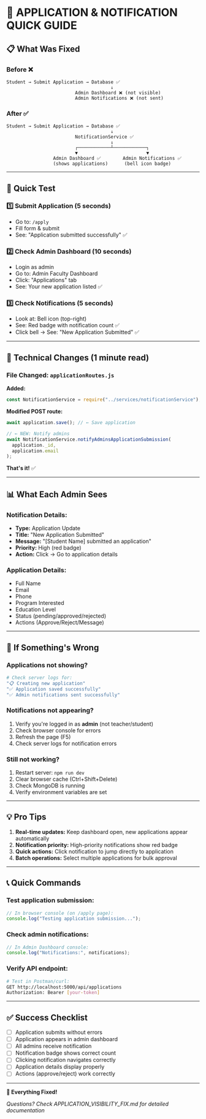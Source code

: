 # 🚀 APPLICATION & NOTIFICATION QUICK GUIDE

## 📋 What Was Fixed

### Before ❌

```
Student → Submit Application → Database ✅
                                      ↓
                         Admin Dashboard ❌ (not visible)
                         Admin Notifications ❌ (not sent)
```

### After ✅

```
Student → Submit Application → Database ✅
                                      ↓
                         NotificationService ✅
                                      ↓
                         ┌────────────┴────────────┐
                         ▼                         ▼
                 Admin Dashboard ✅        Admin Notifications ✅
                 (shows applications)      (bell icon badge)
```

---

## 🎯 Quick Test

### 1️⃣ Submit Application (5 seconds)

- Go to: `/apply`
- Fill form & submit
- See: "Application submitted successfully" ✅

### 2️⃣ Check Admin Dashboard (10 seconds)

- Login as admin
- Go to: Admin Faculty Dashboard
- Click: "Applications" tab
- See: Your new application listed ✅

### 3️⃣ Check Notifications (5 seconds)

- Look at: Bell icon (top-right)
- See: Red badge with notification count ✅
- Click bell → See: "New Application Submitted" ✅

---

## 🔧 Technical Changes (1 minute read)

### File Changed: `applicationRoutes.js`

**Added:**

```javascript
const NotificationService = require("../services/notificationService");
```

**Modified POST route:**

```javascript
await application.save(); // ← Save application

// ← NEW: Notify admins
await NotificationService.notifyAdminsApplicationSubmission(
  application._id,
  application.email
);
```

**That's it!** ✅

---

## 📊 What Each Admin Sees

### Notification Details:

- **Type:** Application Update
- **Title:** "New Application Submitted"
- **Message:** "[Student Name] submitted an application"
- **Priority:** High (red badge)
- **Action:** Click → Go to application details

### Application Details:

- Full Name
- Email
- Phone
- Program Interested
- Education Level
- Status (pending/approved/rejected)
- Actions (Approve/Reject/Message)

---

## 🐛 If Something's Wrong

### Applications not showing?

```bash
# Check server logs for:
"📋 Creating new application"
"✅ Application saved successfully"
"✅ Admin notifications sent successfully"
```

### Notifications not appearing?

1. Verify you're logged in as **admin** (not teacher/student)
2. Check browser console for errors
3. Refresh the page (F5)
4. Check server logs for notification errors

### Still not working?

1. Restart server: `npm run dev`
2. Clear browser cache (Ctrl+Shift+Delete)
3. Check MongoDB is running
4. Verify environment variables are set

---

## 💡 Pro Tips

1. **Real-time updates:** Keep dashboard open, new applications appear automatically
2. **Notification priority:** High-priority notifications show red badge
3. **Quick actions:** Click notification to jump directly to application
4. **Batch operations:** Select multiple applications for bulk approval

---

## 📞 Quick Commands

### Test application submission:

```javascript
// In browser console (on /apply page):
console.log("Testing application submission...");
```

### Check admin notifications:

```javascript
// In Admin Dashboard console:
console.log("Notifications:", notifications);
```

### Verify API endpoint:

```bash
# Test in Postman/curl:
GET http://localhost:5000/api/applications
Authorization: Bearer [your-token]
```

---

## ✅ Success Checklist

- [ ] Application submits without errors
- [ ] Application appears in admin dashboard
- [ ] All admins receive notification
- [ ] Notification badge shows correct count
- [ ] Clicking notification navigates correctly
- [ ] Application details display properly
- [ ] Actions (approve/reject) work correctly

---

**🎉 Everything Fixed!**

_Questions? Check APPLICATION_VISIBILITY_FIX.md for detailed documentation_
